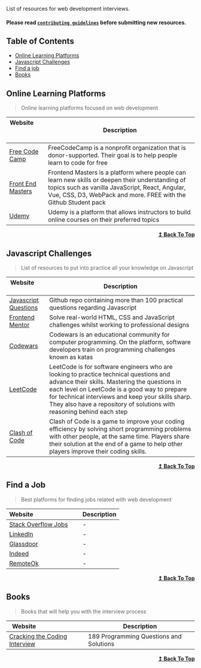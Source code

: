 
List of resources for web development interviews.

#### Please read [`contributing guidelines`](./contributing.md) before submitting new resources.

## Table of Contents

- [Online Learning Platforms](#online-learning-platforms)
- [Javascript Challenges](#javascript-challenges)
- [Find a job](#find-a-job)
- [Books](#books)


## Online Learning Platforms

>Online learning platforms focused on web development

| Website&nbsp; &nbsp; &nbsp; &nbsp; &nbsp; &nbsp; &nbsp; &nbsp; &nbsp; &nbsp; &nbsp; &nbsp; &nbsp; &nbsp; | Description                                                        |
| -------------------------------------------------------------------------------------------------------- | ------------------------------------------------------------------ |
| [Free Code Camp](https://www.freecodecamp.org/)                                                          | FreeCodeCamp is a nonprofit organization that is donor-supported. Their goal is to help people learn to code for free                               |
| [Front End Masters](https://frontendmasters.com/)                                                        |Frontend Masters is a platform where people can learn new skills or deepen their understanding of topics such as vanilla JavaScript, React, Angular, Vue, CSS, D3, WebPack and more. FREE with the Github Student pack           |
| [Udemy](https://www.udemy.com/)                                                  | Udemy is a platform that allows instructors to build online courses on their preferred topics                 |



<div align="right">
    <b><a href="#table-of-contents">↥ Back To Top</a></b>
</div>


## Javascript Challenges

> List of resources to put into practice all your knowledge on Javascript

| Website&nbsp; &nbsp; &nbsp; &nbsp; &nbsp; &nbsp; &nbsp; &nbsp; &nbsp; &nbsp; &nbsp; &nbsp; &nbsp; &nbsp; | Description                                                        |
| -------------------------------------------------------------------------------------------------------- | ------------------------------------------------------------------ |
| [Javascript Questions](https://github.com/lydiahallie/javascript-questions)                               | Github repo containing more than 100 practical questions regarding Javascript                         |
| [Frontend Mentor](https://www.frontendmentor.io/)                                                        | Solve real-world HTML, CSS and JavaScript challenges whilst working to professional designs       |
| [Codewars](https://www.codewars.com/)                                                        | Codewars is an educational community for computer programming. On the platform, software developers train on programming challenges known as katas     |
| [LeetCode](https://leetcode.com/)                                                        | LeetCode is for software engineers who are looking to practice technical questions and advance their skills. Mastering the questions in each level on LeetCode is a good way to prepare for technical interviews and keep your skills sharp. They also have a repository of solutions with reasoning behind each step     |
| [Clash of Code](https://www.codingame.com/multiplayer/clashofcode)                                                        | Clash of Code is a game to improve your coding efficiency by solving short programming problems with other people, at the same time. Players share their solution at the end of a game to help other players improve their coding skills.    |





<div align="right">
    <b><a href="#table-of-contents">↥ Back To Top</a></b>
</div>


## Find a Job

> Best platforms for finding jobs related with web development

| Website&nbsp; &nbsp; &nbsp; &nbsp; &nbsp; &nbsp; &nbsp; &nbsp; &nbsp; &nbsp; &nbsp; &nbsp; &nbsp; &nbsp; | Description                                                        |
| -------------------------------------------------------------------------------------------------------- | ------------------------------------------------------------------ |
| [Stack Overflow Jobs](https://stackoverflow.com/jobs)                               | -                         |
| [LinkedIn](https://www.linkedin.com/jobs/)                                                        | -       |
| [Glassdoor](https://www.glassdoor.com/)                                                        | -     |
| [Indeed](https://www.indeed.com/)  | -     |
| [RemoteOk](https://remoteok.io/remote-dev-jobs)  | -     |





<div align="right">
    <b><a href="#table-of-contents">↥ Back To Top</a></b>
</div>


## Books

> Books that will help you with the interview process

| Website&nbsp; &nbsp; &nbsp; &nbsp; &nbsp; &nbsp; &nbsp; &nbsp; &nbsp; &nbsp; &nbsp; &nbsp; &nbsp; &nbsp; | Description                                                        |
| -------------------------------------------------------------------------------------------------------- | ------------------------------------------------------------------ |
| [Cracking the Coding Interview](https://www.amazon.com/Cracking-Coding-Interview-Gayle-McDowell/dp/0984782850/) | 189 Programming Questions and Solutions                         |





<div align="right">
    <b><a href="#table-of-contents">↥ Back To Top</a></b>
</div>
